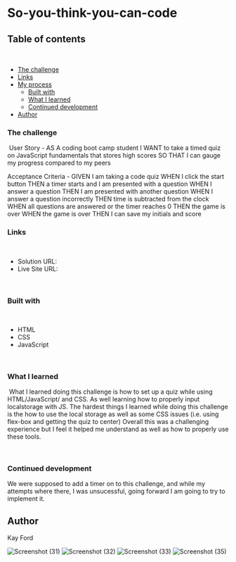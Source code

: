 # So-you-think-you-can-code
## Table of contents
​
  - [The challenge](#the-challenge)
  - [Links](#links)
- [My process](#my-process)
  - [Built with](#built-with)
  - [What I learned](#what-i-learned)
  - [Continued development](#continued-development)
- [Author](#author)
​
​

### The challenge
​
User Story - 
AS A coding boot camp student
I WANT to take a timed quiz on JavaScript fundamentals that stores high scores
SO THAT I can gauge my progress compared to my peers

Acceptance Criteria -
 GIVEN I am taking a code quiz
WHEN I click the start button
THEN a timer starts and I am presented with a question
WHEN I answer a question
THEN I am presented with another question
WHEN I answer a question incorrectly
THEN time is subtracted from the clock
WHEN all questions are answered or the timer reaches 0
THEN the game is over
WHEN the game is over
THEN I can save my initials and score
​
### Links
​
- Solution URL: 
- Live Site URL: 

​
### Built with
​
- HTML
- CSS
- JavaScript

​
### What I learned
​
What I learned doing this challenge is how to set up a quiz while using HTML/JavaScript/ and CSS. As well learning how to properly input localstorage with JS.
The hardest things I learned while doing this challenge is the how to use the local storage as well as some CSS issues (i.e. using flex-box and getting the quiz to center)
Overall this was a challenging experience but I feel it helped me understand as well as how to properly use these tools.
​

​
### Continued development

We were supposed to add a timer on to this challenge, and while my attempts where there, I was unsucessful, going forward I am going to try to implement it. 
​
## Author
 Kay Ford

![Screenshot (31)](https://user-images.githubusercontent.com/91912984/205835033-4ae4cc9f-e9f6-43f3-bff9-04b21cc1a3f4.png)
![Screenshot (32)](https://user-images.githubusercontent.com/91912984/205835057-cb83f427-d9d5-4521-85b1-c0559b43128f.png)
![Screenshot (33)](https://user-images.githubusercontent.com/91912984/205835065-bbe85c0a-dae4-4354-bf42-3e01c8e049b6.png)
![Screenshot (35)](https://user-images.githubusercontent.com/91912984/205835069-74618019-5119-43a3-aaf0-ded1f69a025b.png)
